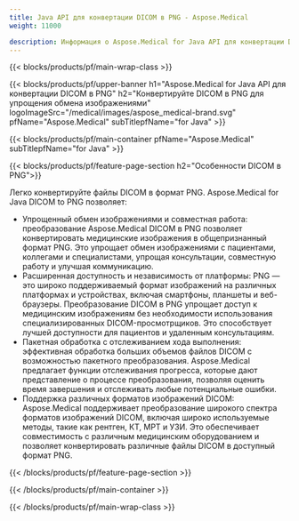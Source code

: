 ```yaml
---
title: Java API для конвертации DICOM в PNG - Aspose.Medical
weight: 11000

description: Информация о Aspose.Medical for Java API для конвертации DICOM в PNG
---
```


{{< blocks/products/pf/main-wrap-class >}}

{{< blocks/products/pf/upper-banner h1="Aspose.Medical for Java API для конвертации DICOM в PNG" h2="Конвертируйте DICOM в PNG для упрощения обмена изображениями" logoImageSrc="/medical/images/aspose_medical-brand.svg" pfName="Aspose.Medical" subTitlepfName="for Java" >}}

{{< blocks/products/pf/main-container pfName="Aspose.Medical" subTitlepfName="for Java" >}}

{{< blocks/products/pf/feature-page-section h2="Особенности DICOM в PNG">}}

<p>Легко конвертируйте файлы DICOM в формат PNG. Aspose.Medical for Java DICOM to PNG позволяет:</p>

<ul>
<li>Упрощенный обмен изображениями и совместная работа: преобразование Aspose.Medical DICOM в PNG позволяет конвертировать медицинские изображения в общепризнанный формат PNG. Это упрощает обмен изображениями с пациентами, коллегами и специалистами, упрощая консультации, совместную работу и улучшая коммуникацию.</li>
<li>Расширенная доступность и независимость от платформы: PNG — это широко поддерживаемый формат изображений на различных платформах и устройствах, включая смартфоны, планшеты и веб-браузеры. Преобразование DICOM в PNG упрощает доступ к медицинским изображениям без необходимости использования специализированных DICOM-просмотрщиков. Это способствует лучшей доступности для пациентов и удаленным консультациям.</li>
<li>Пакетная обработка с отслеживанием хода выполнения: эффективная обработка больших объемов файлов DICOM с возможностью пакетного преобразования. Aspose.Medical предлагает функции отслеживания прогресса, которые дают представление о процессе преобразования, позволяя оценить время завершения и отслеживать любые потенциальные ошибки.</li>
<li>Поддержка различных форматов изображений DICOM: Aspose.Medical поддерживает преобразование широкого спектра форматов изображений DICOM, включая широко используемые методы, такие как рентген, КТ, МРТ и УЗИ. Это обеспечивает совместимость с различным медицинским оборудованием и позволяет конвертировать различные файлы DICOM в доступный формат PNG.</li>
</ul>

{{< /blocks/products/pf/feature-page-section >}}

{{< /blocks/products/pf/main-container >}}

{{< /blocks/products/pf/main-wrap-class >}}
